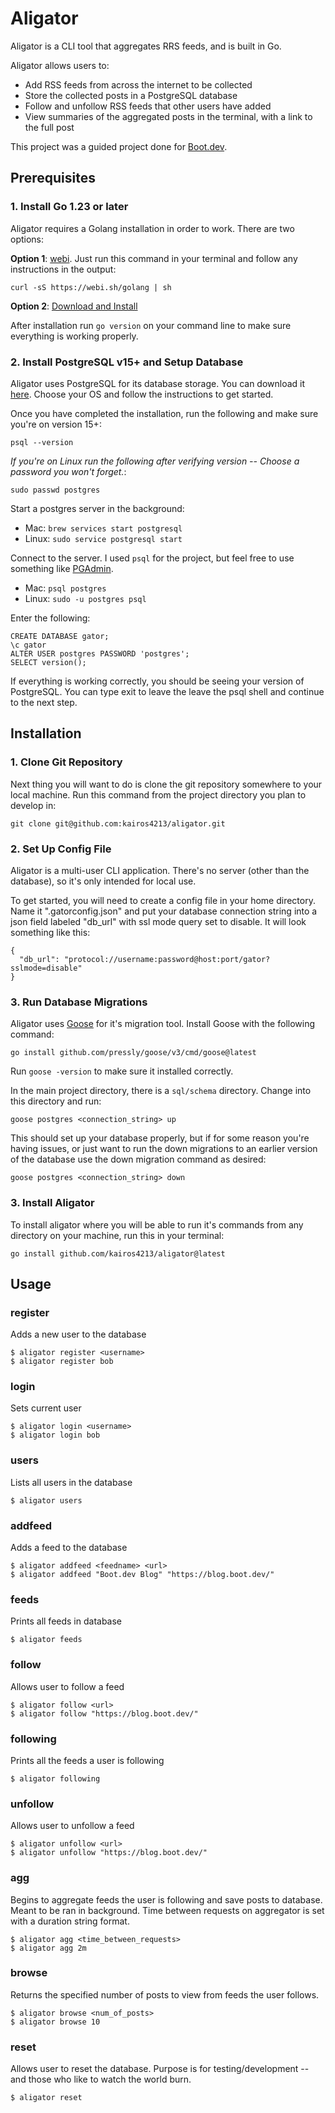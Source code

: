 # Aligator

Aligator is a CLI tool that aggregates RRS feeds, and is built in Go.

Aligator allows users to:

 * Add RSS feeds from across the internet to be collected
 * Store the collected posts in a PostgreSQL database
 * Follow and unfollow RSS feeds that other users have added
 * View summaries of the aggregated posts in the terminal, with a link to the
 full post

This project was a guided project done for [Boot.dev](www.boot.dev).

## Prerequisites

### 1. Install Go 1.23 or later

Aligator requires a Golang installation in order to work. There are two options:

**Option 1**: [webi](https://webinstall.dev/golang/). Just run this command in your
terminal and follow any instructions in the output:

  ```
  curl -sS https://webi.sh/golang | sh
  ```

**Option 2**: [Download and Install](https://go.dev/doc/install)

After installation run `go version` on your command line to make sure everything
is working properly.

### 2. Install PostgreSQL v15+ and Setup Database

Aligator uses PostgreSQL for its database storage. You can download it [here](https://www.postgresql.org/download/).
Choose your OS and follow the instructions to get started.

Once you have completed the installation, run the following and make sure you're
on version 15+:

  ```
  psql --version
  ```

*If you're on Linux run the following after verifying version -- Choose a password you won't forget.*:

  ```
  sudo passwd postgres
  ```

Start a postgres server in the background:

  * Mac: `brew services start postgresql`
  * Linux: `sudo service postgresql start`

Connect to the server. I used `psql` for the project, but feel free to use something like 
[PGAdmin](https://www.pgadmin.org/).

  * Mac: `psql postgres`
  * Linux: `sudo -u postgres psql`

Enter the following:

```
CREATE DATABASE gator;
\c gator
ALTER USER postgres PASSWORD 'postgres';
SELECT version();
```

If everything is working correctly, you should be seeing your version of PostgreSQL.
You can type exit to leave the leave the psql shell and continue to the next step.

## Installation

### 1. Clone Git Repository

Next thing you will want to do is clone the git repository somewhere to your local
machine. Run this command from the project directory you plan to develop in:

  ```
  git clone git@github.com:kairos4213/aligator.git
  ```

### 2. Set Up Config File

Aligator is a multi-user CLI application. There's no server (other than the database),
so it's only intended for local use. 

To get started, you will need to create a config file in your home directory.
Name it ".gatorconfig.json" and put your database connection string into a json
field labeled "db_url" with ssl mode query set to disable. It will look something
like this:

  ```
  {
    "db_url": "protocol://username:password@host:port/gator?sslmode=disable"
  }
  ```

### 3. Run Database Migrations

Aligator uses [Goose](https://github.com/pressly/goose) for it's migration tool.
Install Goose with the following command:

  ```
  go install github.com/pressly/goose/v3/cmd/goose@latest
  ```
Run `goose -version` to make sure it installed correctly.

In the main project directory, there is a `sql/schema` directory. Change into this
directory and run:

  ```
  goose postgres <connection_string> up
  ```

This should set up your database properly, but if for some reason you're having
issues, or just want to run the down migrations to an earlier version of the database
use the down migration command as desired:

  ```
  goose postgres <connection_string> down
  ```

### 3. Install Aligator

To install aligator where you will be able to run it's commands from any directory
on your machine, run this in your terminal:

  ```
  go install github.com/kairos4213/aligator@latest
  ```

## Usage

### register
Adds a new user to the database
  ```
  $ aligator register <username>
  $ aligator register bob
  ```

### login
Sets current user
  ```
  $ aligator login <username> 
  $ aligator login bob
  ```

### users
Lists all users in the database
  ```
  $ aligator users 
  ```

### addfeed
Adds a feed to the database
  ```
  $ aligator addfeed <feedname> <url>
  $ aligator addfeed "Boot.dev Blog" "https://blog.boot.dev/"
  ```

### feeds
Prints all feeds in database
  ```
  $ aligator feeds
  ```

### follow
Allows user to follow a feed
  ```
  $ aligator follow <url>
  $ aligator follow "https://blog.boot.dev/"
  ```

### following
Prints all the feeds a user is following
  ```
  $ aligator following
  ```

### unfollow
Allows user to unfollow a feed
  ```
  $ aligator unfollow <url>
  $ aligator unfollow "https://blog.boot.dev/"
  ```

### agg
Begins to aggregate feeds the user is following and save posts to database. Meant to be ran in background. Time between requests on aggregator is set with a duration string format.
  ```
  $ aligator agg <time_between_requests>
  $ aligator agg 2m
  ```

### browse
Returns the specified number of posts to view from feeds the user follows.
  ```
  $ aligator browse <num_of_posts>
  $ aligator browse 10
  ```

### reset
Allows user to reset the database. Purpose is for testing/development -- and those who like to watch the world burn.
  ```
  $ aligator reset
  ```

